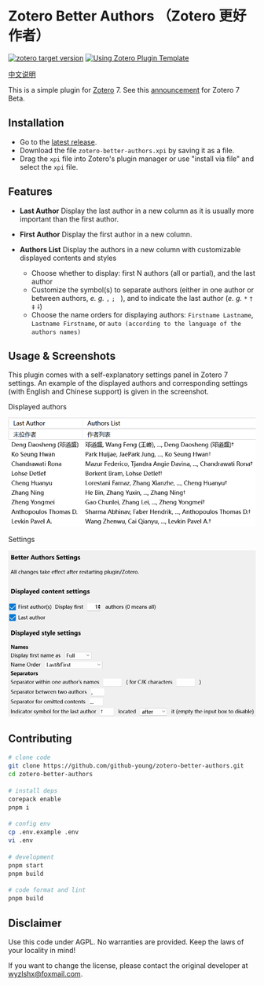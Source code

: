 # Zotero Better Authors （Zotero 更好作者）

[![zotero target version](https://img.shields.io/badge/Zotero-7-green?style=flat-square&logo=zotero&logoColor=CC2936)](https://www.zotero.org)
[![Using Zotero Plugin Template](https://img.shields.io/badge/Using-Zotero%20Plugin%20Template-blue?style=flat-square&logo=github)](https://github.com/windingwind/zotero-plugin-template)

[中文说明](./docs/README_CN.md)

This is a simple plugin for [Zotero](https://www.zotero.org/) 7. See this [announcement](https://forums.zotero.org/discussion/105094/announcing-the-zotero-7-beta) for Zotero 7 Beta.

## Installation

- Go to the [latest release](https://github.com/github-young/zotero-better-authors/releases/latest).
- Download the file `zotero-better-authors.xpi` by saving it as a file.
- Drag the `xpi` file into Zotero's plugin manager or use "install via file" and select the `xpi` file.

## Features

- **Last Author** Display the last author in a new column as it is usually more important than the first author.
- **First Author** Display the first author in a new column.
- **Authors List** Display the authors in a new column with customizable displayed contents and styles

  - Choose whether to display: first N authors (all or partial), and the last author
  - Customize the symbol(s) to separate authors (either in one author or between authors, _e. g._ `,` `;` ` `), and to indicate the last author (_e. g._ `*` `†` `‡` `⸸`)
  - Choose the name orders for displaying authors: `Firstname Lastname`, `Lastname Firstname`, or `auto (according to the language of the authors names)`

## Usage & Screenshots

This plugin comes with a self-explanatory settings panel in Zotero 7 settings. An example of the displayed authors and corresponding settings (with English and Chinese support) is given in the screenshot.

Displayed authors

![image](./docs/image_display.png)

Settings

![image_settings](./docs/image_settings_en.png)

## Contributing

```bash
# clone code
git clone https://github.com/github-young/zotero-better-authors.git
cd zotero-better-authors

# install deps
corepack enable
pnpm i

# config env
cp .env.example .env
vi .env

# development
pnpm start
pnpm build

# code format and lint
pnpm build
```

## Disclaimer

Use this code under AGPL. No warranties are provided. Keep the laws of your locality in mind!

If you want to change the license, please contact the original developer at <wyzlshx@foxmail.com>.

